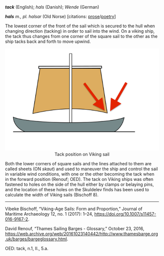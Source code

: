**_tack_** (English); _hals_ (Danish); _Wende_ (German)

_**hals** m., pl. halsar_ (Old Norse) [citations: [prose](https://onp.ku.dk/onp/onp.php?o30985)/[poetry](https://lexiconpoeticum.org/m.php?p=lemma&i=31494)]  

  The lowest corner of the front of the sail which is secured to the hull when changing direction (tacking) in order to sail into the wind. On a viking ship, the tack thus changes from one corner of the square sail to the other as the ship tacks back and forth to move upwind.

<div align="center">
  
  ![tack from Skuldelev 1](../images/Tack.png)  
  Tack position on Viking sail
  
</div>
  
  Both the lower corners of square sails and the lines attached to them are called sheets (ON _skaut_) and used to maneuver the ship and control the sail in variable wind conditions, with one or the other becoming the tack when in the forward position (Renouf; OED). The tack on Viking ships was often fastened to holes on the side of the hull either by clamps or belaying pins, and the location of these holes on the Skuldelev finds has been used to calculate the width of Viking sails (Bischoff 8).   

---
  Vibeke Bischoff, “Viking-Age Sails: Form and Proportion,” Journal of Maritime Archaeology 12, no. 1 (2017): 1–24, https://doi.org/10.1007/s11457-016-9167-2.

  David Renouf, “Thames Sailing Barges - Glossary,” October 23, 2016, https://web.archive.org/web/20161023140442/http://www.thamesbarge.org.uk/barges/bargeglossary.html.

  OED: tack, n.1, II., 5.a.
